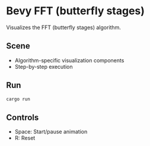 # Bevy FFT (butterfly stages)

Visualizes the FFT (butterfly stages) algorithm.

## Scene
- Algorithm-specific visualization components
- Step-by-step execution

## Run
```bash
cargo run
```

## Controls
- Space: Start/pause animation
- R: Reset
